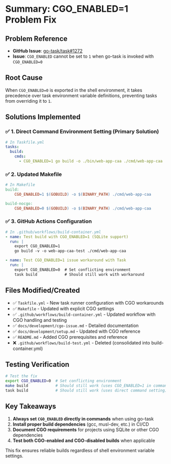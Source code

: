 # Summary: CGO_ENABLED=1 Problem Fix

## Problem Reference
- **GitHub Issue**: [go-task/task#1272](https://github.com/go-task/task/issues/1272)
- **Issue**: `CGO_ENABLED` cannot be set to `1` when go-task is invoked with `CGO_ENABLED=0`

## Root Cause
When `CGO_ENABLED=0` is exported in the shell environment, it takes precedence over task environment variable definitions, preventing tasks from overriding it to `1`.

## Solutions Implemented

### ✅ 1. Direct Command Environment Setting (Primary Solution)
```yaml
# In Taskfile.yml
tasks:
  build:
    cmds:
      - CGO_ENABLED=1 go build -o ./bin/web-app-caa ./cmd/web-app-caa
```

### ✅ 2. Updated Makefile
```makefile
# In Makefile
build:
	CGO_ENABLED=1 $(GOBUILD) -o $(BINARY_PATH) ./cmd/web-app-caa

build-nocgo:
	CGO_ENABLED=0 $(GOBUILD) -o $(BINARY_PATH) ./cmd/web-app-caa
```

### ✅ 3. GitHub Actions Configuration
```yaml
# In .github/workflows/build-container.yml
- name: Test build with CGO_ENABLED=1 (SQLite support)
  run: |
    export CGO_ENABLED=1
    go build -v -o web-app-caa-test ./cmd/web-app-caa

- name: Test CGO_ENABLED=1 issue workaround with Task
  run: |
    export CGO_ENABLED=0  # Set conflicting environment
    task build            # Should still work with workaround
```

## Files Modified/Created
- ✅ `Taskfile.yml` - New task runner configuration with CGO workarounds
- ✅ `Makefile` - Updated with explicit CGO settings  
- ✅ `.github/workflows/build-container.yml` - Updated workflow with CGO handling and testing
- ✅ `docs/development/cgo-issue.md` - Detailed documentation
- ✅ `docs/development/setup.md` - Updated with CGO reference
- ✅ `README.md` - Added CGO prerequisites and reference
- ❌ `.github/workflows/build-test.yml` - Deleted (consolidated into build-container.yml)

## Testing Verification
```bash
# Test the fix
export CGO_ENABLED=0  # Set conflicting environment
make build            # Should still work (uses CGO_ENABLED=1 in command)
task build            # Should still work (uses direct command setting)
```

## Key Takeaways
1. **Always set `CGO_ENABLED` directly in commands** when using go-task
2. **Install proper build dependencies** (gcc, musl-dev, etc.) in CI/CD
3. **Document CGO requirements** for projects using SQLite or other CGO dependencies
4. **Test both CGO-enabled and CGO-disabled builds** when applicable

This fix ensures reliable builds regardless of shell environment variable settings.
